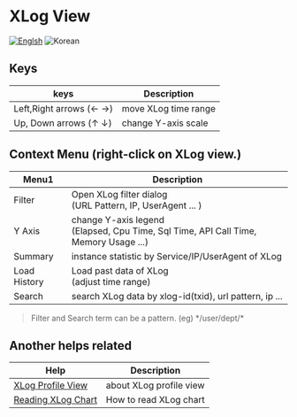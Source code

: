 # XLog View
[![Englsh](https://img.shields.io/badge/language-English-orange.svg)](XLog-View.md) ![Korean](https://img.shields.io/badge/language-Korean-blue.svg)

## Keys
keys              | Description
----------------- | --------------------------
Left,Right arrows (← →)     | move XLog time range
Up, Down arrows (↑ ↓)     | change Y-axis scale

## Context Menu (right-click on XLog view.)
Menu1       |  Description
------------|---------------------------
Filter      | Open XLog filter dialog <br>(URL Pattern, IP, UserAgent ... )
Y Axis      | change Y-axis legend <br>(Elapsed, Cpu Time, Sql Time, API Call Time, Memory Usage ...)
Summary     | instance statistic by Service/IP/UserAgent of XLog  
Load History | Load past data of XLog <br>(adjust time range)
Search       | search XLog data by xlog-id(txid), url pattern, ip ...

> Filter and Search term can be a pattern. (eg) \*/user/dept/\*

## Another helps related

Help          |        Description
------------ | --------------
[XLog Profile View](./XLog-Profile-View_kr.md) | about XLog profile view
[Reading XLog Chart](../client/Reading-XLog_kr.md) | How to read XLog chart
 